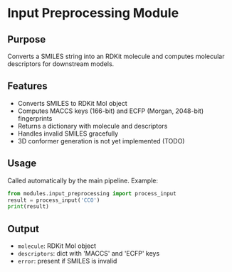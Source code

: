 # Input Preprocessing Module

## Purpose

Converts a SMILES string into an RDKit molecule and computes molecular descriptors for downstream models.

## Features

- Converts SMILES to RDKit Mol object
- Computes MACCS keys (166-bit) and ECFP (Morgan, 2048-bit) fingerprints
- Returns a dictionary with molecule and descriptors
- Handles invalid SMILES gracefully
- 3D conformer generation is not yet implemented (TODO)

## Usage

Called automatically by the main pipeline. Example:

```python
from modules.input_preprocessing import process_input
result = process_input('CCO')
print(result)
```

## Output

- `molecule`: RDKit Mol object
- `descriptors`: dict with 'MACCS' and 'ECFP' keys
- `error`: present if SMILES is invalid
